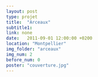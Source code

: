 ```yaml
---
layout: post
type: projet 
title:  "Arceaux"
subtitle1: 
link: none
date:   2011-09-01 12:00:00 +0200
location: "Montpellier"
img_folder: "arceaux"
img_num: 2
before_num: 0
poster: "couverture.jpg"
---
```

